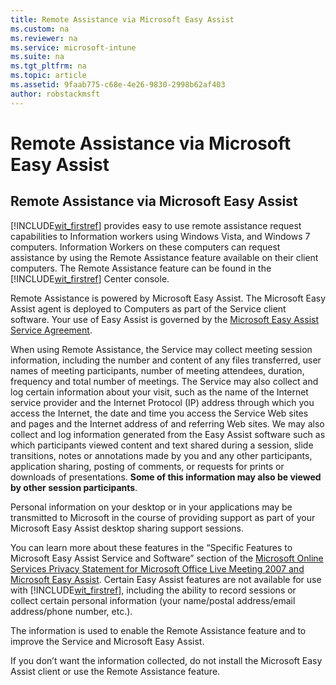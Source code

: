 ```yaml
---
title: Remote Assistance via Microsoft Easy Assist
ms.custom: na
ms.reviewer: na
ms.service: microsoft-intune
ms.suite: na
ms.tgt_pltfrm: na
ms.topic: article
ms.assetid: 9faab775-c68e-4e26-9830-2998b62af403
author: robstackmsft
---
```

# Remote Assistance via Microsoft Easy Assist

## Remote Assistance via Microsoft Easy Assist
[!INCLUDE[wit_firstref](../Token/wit_firstref_md.md)] provides easy to use remote assistance request capabilities to Information workers using Windows Vista, and Windows 7 computers.  Information Workers on these computers can request assistance by using the Remote Assistance feature available on their client computers. The Remote Assistance feature can be found in the [!INCLUDE[wit_firstref](../Token/wit_firstref_md.md)] Center console.

Remote Assistance is powered by Microsoft Easy Assist. The Microsoft Easy Assist agent is deployed to Computers as part of the Service client software.  Your use of Easy Assist is governed by the [Microsoft Easy Assist Service Agreement](http://go.microsoft.com/fwlink/?LinkId=247512).

When using Remote Assistance, the Service may collect meeting session information, including the number and content of any files transferred, user names of meeting participants, number of meeting attendees, duration, frequency and total number of meetings.  The Service may also collect and log certain information about your visit, such as the name of the Internet service provider and the Internet Protocol (IP) address through which you access the Internet, the date and time you access the Service Web sites and pages and the Internet address of and referring Web sites.  We may also collect and log information generated from the Easy Assist software such as which participants viewed content and text shared during a session, slide transitions, notes or annotations made by you and any other participants, application sharing, posting of comments, or requests for prints or downloads of presentations. **Some of this information may also be viewed by other session participants**.

Personal information on your desktop or in your applications may be transmitted to Microsoft in the course of providing support as part of your Microsoft Easy Assist desktop sharing support sessions.

You can learn more about these features in the “Specific Features to Microsoft Easy Assist Service and Software” section of the [Microsoft Online Services Privacy Statement for Microsoft Office Live Meeting 2007 and Microsoft Easy Assist](http://go.microsoft.com/fwlink/?LinkId=213115). Certain Easy Assist features are not available for use with [!INCLUDE[wit_firstref](../Token/wit_firstref_md.md)], including the ability to record sessions or collect certain personal information (your name/postal address/email address/phone number, etc.).

The information is used to enable the Remote Assistance feature and to improve the Service and Microsoft Easy Assist.

If you don’t want the information collected, do not install the Microsoft Easy Assist client or use the Remote Assistance feature.

